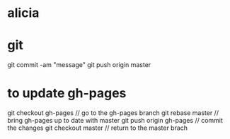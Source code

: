 alicia
======

git
===
git commit -am "message"
git push origin master


to update gh-pages
==================

git checkout gh-pages  // go to the gh-pages branch
git rebase master      // bring gh-pages up to date with master
git push origin gh-pages   // commit the changes
git checkout master    // return to the master brach

 

